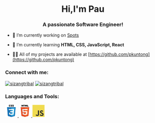 <h1 align="center">Hi,I'm Pau</h1>
<h3 align="center">A passionate Software Engineer!</h3>

- 🔭 I’m currently working on [Spots](https://github.com/pkuntong/se_project_spots)

- 🌱 I’m currently learning **HTML, CSS, JavaScript, React**

- 👨‍💻 All of my projects are available at [https://github.com/pkuntong](https://github.com/pkuntong)

<h3 align="left">Connect with me:</h3>
<p align="left">
<a href="https://twitter.com/sizangtribal" target="blank"><img align="center" src="https://raw.githubusercontent.com/rahuldkjain/github-profile-readme-generator/master/src/images/icons/Social/twitter.svg" alt="sizangtribal" height="30" width="40" /></a>
<a href="https://instagram.com/sizangtribal" target="blank"><img align="center" src="https://raw.githubusercontent.com/rahuldkjain/github-profile-readme-generator/master/src/images/icons/Social/instagram.svg" alt="sizangtribal" height="30" width="40" /></a>
</p>

<h3 align="left">Languages and Tools:</h3>
<p align="left"> <a href="https://www.w3schools.com/css/" target="_blank" rel="noreferrer"> <img src="https://raw.githubusercontent.com/devicons/devicon/master/icons/css3/css3-original-wordmark.svg" alt="css3" width="40" height="40"/> </a> <a href="https://www.w3.org/html/" target="_blank" rel="noreferrer"> <img src="https://raw.githubusercontent.com/devicons/devicon/master/icons/html5/html5-original-wordmark.svg" alt="html5" width="40" height="40"/> </a> <a href="https://developer.mozilla.org/en-US/docs/Web/JavaScript" target="_blank" rel="noreferrer"> <img src="https://raw.githubusercontent.com/devicons/devicon/master/icons/javascript/javascript-original.svg" alt="javascript" width="40" height="40"/> </a> </p>
